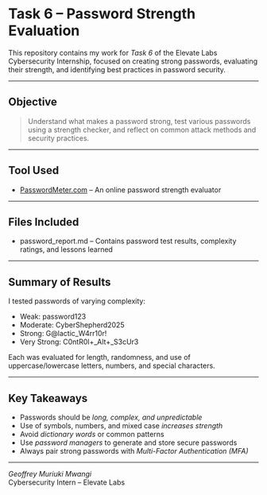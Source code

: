 # Task 6 – Password Strength Evaluation

This repository contains my work for *Task 6* of the Elevate Labs Cybersecurity Internship, focused on creating strong passwords, evaluating their strength, and identifying best practices in password security.

---

## Objective

> Understand what makes a password strong, test various passwords using a strength checker, and reflect on common attack methods and security practices.

---

## Tool Used

- [PasswordMeter.com](https://passwordmeter.com/) – An online password strength evaluator

---

## Files Included

- password_report.md – Contains password test results, complexity ratings, and lessons learned

---

## Summary of Results

I tested passwords of varying complexity:
- Weak: password123
- Moderate: CyberShepherd2025
- Strong: G@lactic_W4rr10r!
- Very Strong: C0ntR0l+_Alt+_S3cUr3

Each was evaluated for length, randomness, and use of uppercase/lowercase letters, numbers, and special characters.

---

## Key Takeaways

- Passwords should be *long, complex, and unpredictable*
- Use of symbols, numbers, and mixed case *increases strength*
- Avoid *dictionary words* or common patterns
- Use *password managers* to generate and store secure passwords
- Always pair strong passwords with *Multi-Factor Authentication (MFA)*

---

*Geoffrey Muriuki Mwangi*  
Cybersecurity Intern – Elevate Labs
